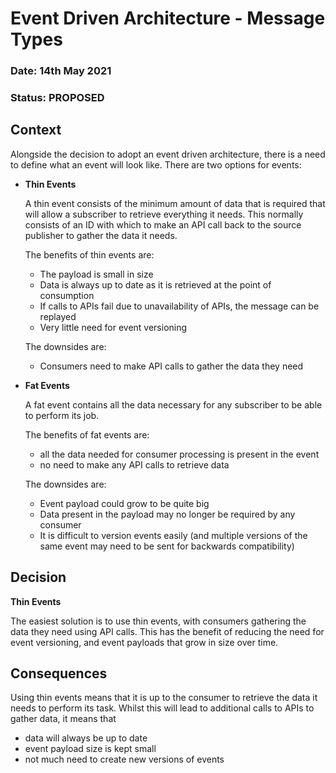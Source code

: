 # Event Driven Architecture - Message Types

### **Date:** 14th May 2021

### **Status:** PROPOSED

## **Context**

Alongside the decision to adopt an event driven architecture, there is a need to define what an event will look like. There are two options for events:

- **Thin Events**

  A thin event consists of the minimum amount of data that is required that will allow a subscriber to retrieve everything it needs. This normally consists of an ID with which to make an API call back to the source publisher to gather the data it needs.

  The benefits of thin events are:
  - The payload is small in size
  - Data is always up to date as it is retrieved at the point of consumption
  - If calls to APIs fail due to unavailability of APIs, the message can be replayed
  - Very little need for event versioning

  The downsides are:
  - Consumers need to make API calls to gather the data they need

- **Fat Events**

  A fat event contains all the data necessary for any subscriber to be able to perform its job. 

  The benefits of fat events are:

  - all the data needed for consumer processing is present in the event
  - no need to make any API calls to retrieve data

  The downsides are:

  - Event payload could grow to be quite big
  - Data present in the payload may no longer be required by any consumer
  - It is difficult to version events easily (and multiple versions of the same event may need to be sent for backwards compatibility)

## **Decision**

**Thin Events**

The easiest solution is to use thin events, with consumers gathering the data they need using API calls. This has the benefit of reducing the need for event versioning, and event payloads that grow in size over time.

## **Consequences**

Using thin events means that it is up to the consumer to retrieve the data it needs to perform its task. Whilst this will lead to additional calls to APIs to gather data, it means that
- data will always be up to date
- event payload size is kept small
- not much need to create new versions of events